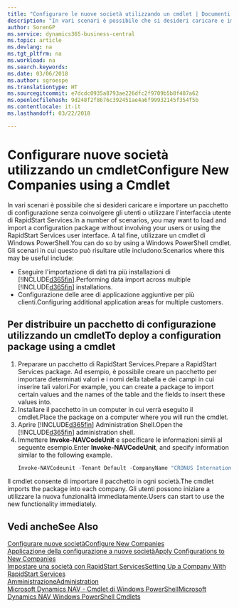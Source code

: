 ```yaml
---
title: "Configurare le nuove società utilizzando un cmdlet | Documenti Microsoft"
description: "In vari scenari è possibile che si desideri caricare e importare un pacchetto di configurazione senza coinvolgere gli utenti o utilizzare l'interfaccia utente di RapidStart Services. A tal fine, utilizzare un cmdlet di Windows PowerShell."
author: SorenGP
ms.service: dynamics365-business-central
ms.topic: article
ms.devlang: na
ms.tgt_pltfrm: na
ms.workload: na
ms.search.keywords: 
ms.date: 03/06/2018
ms.author: sgroespe
ms.translationtype: HT
ms.sourcegitcommit: e7dcdc0935a8793ae226dfc2f9709b5b8f487a62
ms.openlocfilehash: 9d248f2f8676c392451ae4a6f99932145f354f5b
ms.contentlocale: it-it
ms.lasthandoff: 03/22/2018

---
```

# <a name="configure-new-companies-using-a-cmdlet"></a><span data-ttu-id="3853f-104">Configurare nuove società utilizzando un cmdlet</span><span class="sxs-lookup"><span data-stu-id="3853f-104">Configure New Companies using a Cmdlet</span></span>
<span data-ttu-id="3853f-105">In vari scenari è possibile che si desideri caricare e importare un pacchetto di configurazione senza coinvolgere gli utenti o utilizzare l'interfaccia utente di RapidStart Services.</span><span class="sxs-lookup"><span data-stu-id="3853f-105">In a number of scenarios, you may want to load and import a configuration package without involving your users or using the RapidStart Services user interface.</span></span> <span data-ttu-id="3853f-106">A tal fine, utilizzare un cmdlet di Windows PowerShell.</span><span class="sxs-lookup"><span data-stu-id="3853f-106">You can do so by using a Windows PowerShell cmdlet.</span></span> <span data-ttu-id="3853f-107">Gli scenari in cui questo può risultare utile includono:</span><span class="sxs-lookup"><span data-stu-id="3853f-107">Scenarios where this may be useful include:</span></span>  

- <span data-ttu-id="3853f-108">Eseguire l'importazione di dati tra più installazioni di [!INCLUDE[d365fin](includes/d365fin_md.md)].</span><span class="sxs-lookup"><span data-stu-id="3853f-108">Performing data import across multiple [!INCLUDE[d365fin](includes/d365fin_md.md)] installations.</span></span>
- <span data-ttu-id="3853f-109">Configurazione delle aree di applicazione aggiuntive per più clienti.</span><span class="sxs-lookup"><span data-stu-id="3853f-109">Configuring additional application areas for multiple customers.</span></span>  

## <a name="to-deploy-a-configuration-package-using-a-cmdlet"></a><span data-ttu-id="3853f-110">Per distribuire un pacchetto di configurazione utilizzando un cmdlet</span><span class="sxs-lookup"><span data-stu-id="3853f-110">To deploy a configuration package using a cmdlet</span></span>  

1. <span data-ttu-id="3853f-111">Preparare un pacchetto di RapidStart Services.</span><span class="sxs-lookup"><span data-stu-id="3853f-111">Prepare a RapidStart Services package.</span></span> <span data-ttu-id="3853f-112">Ad esempio, è possibile creare un pacchetto per importare determinati valori e i nomi della tabella e dei campi in cui inserire tali valori.</span><span class="sxs-lookup"><span data-stu-id="3853f-112">For example, you can create a package to import certain values and the names of the table and the fields to insert these values into.</span></span>  
2. <span data-ttu-id="3853f-113">Installare il pacchetto in un computer in cui verrà eseguito il cmdlet.</span><span class="sxs-lookup"><span data-stu-id="3853f-113">Place the package on a computer where you will run the cmdlet.</span></span>  
3. <span data-ttu-id="3853f-114">Aprire [!INCLUDE[d365fin](includes/d365fin_md.md)] Administration Shell.</span><span class="sxs-lookup"><span data-stu-id="3853f-114">Open the [!INCLUDE[d365fin](includes/d365fin_md.md)] administration shell.</span></span>  
4. <span data-ttu-id="3853f-115">Immettere **Invoke-NAVCodeUnit** e specificare le informazioni simili al seguente esempio.</span><span class="sxs-lookup"><span data-stu-id="3853f-115">Enter **Invoke-NAVCodeUnit**, and specify information similar to the following example.</span></span>  
    ```powershell  
    Invoke-NAVCodeunit -Tenant Default -CompanyName "CRONUS International Ltd." -CodeunitId 8620 -MethodName ImportRapidStartPackage -Argument "C:TEMPRS_CONFIG.rapidstart" -ServerInstance DynamicsNAV71  

    ```
<span data-ttu-id="3853f-116">Il cmdlet consente di importare il pacchetto in ogni società.</span><span class="sxs-lookup"><span data-stu-id="3853f-116">The cmdlet imports the package into each company.</span></span> <span data-ttu-id="3853f-117">Gli utenti possono iniziare a utilizzare la nuova funzionalità immediatamente.</span><span class="sxs-lookup"><span data-stu-id="3853f-117">Users can start to use the new functionality immediately.</span></span>  

## <a name="see-also"></a><span data-ttu-id="3853f-118">Vedi anche</span><span class="sxs-lookup"><span data-stu-id="3853f-118">See Also</span></span>  
[<span data-ttu-id="3853f-119">Configurare nuove società</span><span class="sxs-lookup"><span data-stu-id="3853f-119">Configure New Companies</span></span>](admin-how-to-configure-new-companies.md)  
[<span data-ttu-id="3853f-120">Applicazione della configurazione a nuove società</span><span class="sxs-lookup"><span data-stu-id="3853f-120">Apply Configurations to New Companies</span></span>](admin-apply-configuration-to-new-companies.md)  
[<span data-ttu-id="3853f-121">Impostare una società con RapidStart Services</span><span class="sxs-lookup"><span data-stu-id="3853f-121">Setting Up a Company With RapidStart Services</span></span>](admin-set-up-a-company-with-rapidstart.md)  
[<span data-ttu-id="3853f-122">Amministrazione</span><span class="sxs-lookup"><span data-stu-id="3853f-122">Administration</span></span>](admin-setup-and-administration.md)  
[<span data-ttu-id="3853f-123">Microsoft Dynamics NAV - Cmdlet di Windows PowerShell</span><span class="sxs-lookup"><span data-stu-id="3853f-123">Microsoft Dynamics NAV Windows PowerShell Cmdlets</span></span>](/dynamics-nav/microsoft-dynamics-nav-windows-powershell-cmdlets)

